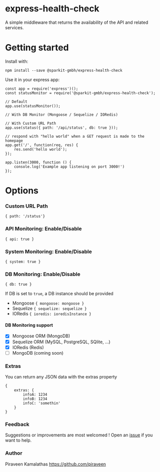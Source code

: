 # express-health-check

A simple middleware that returns the availability of the API and related services.

# Getting started

Install with:

```
npm install --save @sparkit-gmbh/express-health-check
```

Use it in your express app:

```
const app = require('express')();
const statusMonitor = require('@sparkit-gmbh/express-health-check');

// Default
app.use(statusMonitor());

// With DB Monitor (Mongoose / Sequelize / IORedis)

// With Custom URL Path
app.use(status({ path: '/api/status', db: true }));

// respond with "hello world" when a GET request is made to the homepage
app.get('/', function(req, res) {
    res.send('hello world');
});

app.listen(3000, function () {
    console.log('Example app listening on port 3000!')
});
```

# Options

### Custom URL Path

```
{ path: '/status'}
```

### API Monitoring: Enable/Disable

```
{ api: true }
```

### System Monitoring: Enable/Disable

```
{ system: true }
```

### DB Monitoring: Enable/Disable

```
{ db: true }
```

If DB is set to `true`, a DB instance should be provided

- Mongoose `{ mongoose: mongoose }`
- Sequelize `{ sequelize: sequelize }`
- IORedis `{ ioredis: ioredisInstance }`

#### DB Monitoring support

- [x] Mongoose ORM (MongoDB)
- [x] Sequelize ORM (MySQL, PostgreSQL, SQlite, ...)
- [x] IORedis (Redis)
- [ ] MongoDB (coming soon)

### Extras

You can return any JSON data with the extras property

```
{
    extras: {
        infoA: 1234
        infoB: 1234
        infoC: 'somethin'
    }
}
```

### Feedback

Suggestions or improvements are most welcomed ! Open an [issue](https://github.com/Spark-IT-GmbH/express-health-check/issues) if you want to help.

### Author

Piraveen Kamalathas <https://github.com/piraveen>
